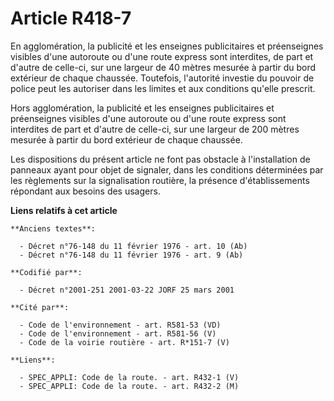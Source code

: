 # Article R418-7

En agglomération, la publicité et les enseignes publicitaires et préenseignes visibles d'une autoroute ou d'une route express
sont interdites, de part et d'autre de celle-ci, sur une largeur de 40 mètres mesurée à partir du bord extérieur de chaque
chaussée. Toutefois, l'autorité investie du pouvoir de police peut les autoriser dans les limites et aux conditions qu'elle
prescrit.

Hors agglomération, la publicité et les enseignes publicitaires et préenseignes visibles d'une autoroute ou d'une route
express sont interdites de part et d'autre de celle-ci, sur une largeur de 200 mètres mesurée à partir du bord extérieur de
chaque chaussée.

Les dispositions du présent article ne font pas obstacle à l'installation de panneaux ayant pour objet de signaler, dans les
conditions déterminées par les règlements sur la signalisation routière, la présence d'établissements répondant aux besoins
des usagers.

**Liens relatifs à cet article**

	**Anciens textes**:

	  - Décret n°76-148 du 11 février 1976 - art. 10 (Ab)
	  - Décret n°76-148 du 11 février 1976 - art. 9 (Ab)

	**Codifié par**:

	  - Décret n°2001-251 2001-03-22 JORF 25 mars 2001

	**Cité par**:

	  - Code de l'environnement - art. R581-53 (VD)
	  - Code de l'environnement - art. R581-56 (V)
	  - Code de la voirie routière - art. R*151-7 (V)

	**Liens**:

	  - SPEC_APPLI: Code de la route. - art. R432-1 (V)
	  - SPEC_APPLI: Code de la route. - art. R432-2 (M)
